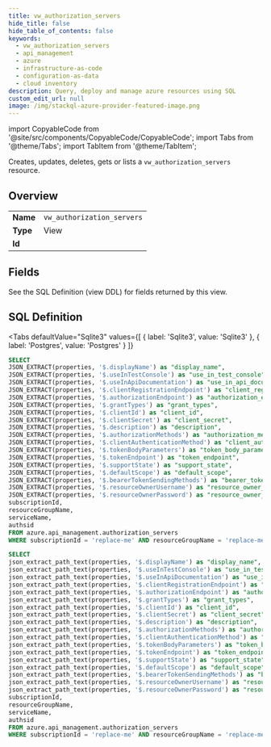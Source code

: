 ```yaml
--- 
title: vw_authorization_servers
hide_title: false
hide_table_of_contents: false
keywords:
  - vw_authorization_servers
  - api_management
  - azure
  - infrastructure-as-code
  - configuration-as-data
  - cloud inventory
description: Query, deploy and manage azure resources using SQL
custom_edit_url: null
image: /img/stackql-azure-provider-featured-image.png
---
```


import CopyableCode from '@site/src/components/CopyableCode/CopyableCode';
import Tabs from '@theme/Tabs';
import TabItem from '@theme/TabItem';

Creates, updates, deletes, gets or lists a <code>vw_authorization_servers</code> resource.

## Overview
<table><tbody>
<tr><td><b>Name</b></td><td><code>vw_authorization_servers</code></td></tr>
<tr><td><b>Type</b></td><td>View</td></tr>
<tr><td><b>Id</b></td><td><CopyableCode code="azure.api_management.vw_authorization_servers" /></td></tr>
</tbody></table>

## Fields

See the SQL Definition (view DDL) for fields returned by this view.

## SQL Definition

<Tabs
defaultValue="Sqlite3"
values={[
{ label: 'Sqlite3', value: 'Sqlite3' },
{ label: 'Postgres', value: 'Postgres' }
]}
>
<TabItem value="Sqlite3">

```sql
SELECT
JSON_EXTRACT(properties, '$.displayName') as "display_name",
JSON_EXTRACT(properties, '$.useInTestConsole') as "use_in_test_console",
JSON_EXTRACT(properties, '$.useInApiDocumentation') as "use_in_api_documentation",
JSON_EXTRACT(properties, '$.clientRegistrationEndpoint') as "client_registration_endpoint",
JSON_EXTRACT(properties, '$.authorizationEndpoint') as "authorization_endpoint",
JSON_EXTRACT(properties, '$.grantTypes') as "grant_types",
JSON_EXTRACT(properties, '$.clientId') as "client_id",
JSON_EXTRACT(properties, '$.clientSecret') as "client_secret",
JSON_EXTRACT(properties, '$.description') as "description",
JSON_EXTRACT(properties, '$.authorizationMethods') as "authorization_methods",
JSON_EXTRACT(properties, '$.clientAuthenticationMethod') as "client_authentication_method",
JSON_EXTRACT(properties, '$.tokenBodyParameters') as "token_body_parameters",
JSON_EXTRACT(properties, '$.tokenEndpoint') as "token_endpoint",
JSON_EXTRACT(properties, '$.supportState') as "support_state",
JSON_EXTRACT(properties, '$.defaultScope') as "default_scope",
JSON_EXTRACT(properties, '$.bearerTokenSendingMethods') as "bearer_token_sending_methods",
JSON_EXTRACT(properties, '$.resourceOwnerUsername') as "resource_owner_username",
JSON_EXTRACT(properties, '$.resourceOwnerPassword') as "resource_owner_password",
subscriptionId,
resourceGroupName,
serviceName,
authsid
FROM azure.api_management.authorization_servers
WHERE subscriptionId = 'replace-me' AND resourceGroupName = 'replace-me' AND serviceName = 'replace-me';
```

</TabItem>
<TabItem value="Postgres">

```sql
SELECT
json_extract_path_text(properties, '$.displayName') as "display_name",
json_extract_path_text(properties, '$.useInTestConsole') as "use_in_test_console",
json_extract_path_text(properties, '$.useInApiDocumentation') as "use_in_api_documentation",
json_extract_path_text(properties, '$.clientRegistrationEndpoint') as "client_registration_endpoint",
json_extract_path_text(properties, '$.authorizationEndpoint') as "authorization_endpoint",
json_extract_path_text(properties, '$.grantTypes') as "grant_types",
json_extract_path_text(properties, '$.clientId') as "client_id",
json_extract_path_text(properties, '$.clientSecret') as "client_secret",
json_extract_path_text(properties, '$.description') as "description",
json_extract_path_text(properties, '$.authorizationMethods') as "authorization_methods",
json_extract_path_text(properties, '$.clientAuthenticationMethod') as "client_authentication_method",
json_extract_path_text(properties, '$.tokenBodyParameters') as "token_body_parameters",
json_extract_path_text(properties, '$.tokenEndpoint') as "token_endpoint",
json_extract_path_text(properties, '$.supportState') as "support_state",
json_extract_path_text(properties, '$.defaultScope') as "default_scope",
json_extract_path_text(properties, '$.bearerTokenSendingMethods') as "bearer_token_sending_methods",
json_extract_path_text(properties, '$.resourceOwnerUsername') as "resource_owner_username",
json_extract_path_text(properties, '$.resourceOwnerPassword') as "resource_owner_password",
subscriptionId,
resourceGroupName,
serviceName,
authsid
FROM azure.api_management.authorization_servers
WHERE subscriptionId = 'replace-me' AND resourceGroupName = 'replace-me' AND serviceName = 'replace-me';
```

</TabItem>
</Tabs>
